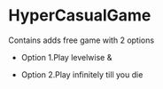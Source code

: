 # HyperCasualGame
Contains adds free game with 2 options 

* Option 1.Play levelwise &amp; 


* Option 2.Play infinitely till you die
